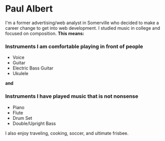 # Paul Albert

I'm a former advertising/web analyst in Somerville who decided to make a career change to get into web development.  I studied music in college and focused on composition.  **This means:**

### Instruments I am comfortable playing in front of people
* Voice
* Guitar
* Electric Bass Guitar
* Ukulele

**and**

### Instruments I have played music that is not nonsense
* Piano
* Flute
* Drum Set
* Double/Upright Bass

I also enjoy traveling, cooking, soccer, and ultimate frisbee.
